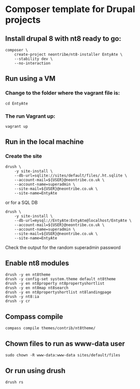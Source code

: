 # Composer template for Drupal projects

## Install drupal 8 with nt8 ready to go:
```
composer \
    create-project neontribe/nt8-installer EntyAte \
    --stability dev \
    --no-interaction
```

## Run using a VM

### Change to the folder where the vagrant file is:

    cd EntyAte

### The run Vagrant up:

    vagrant up

## Run in the local machine

### Create the site

    drush \
        -y site-install \
        --db-url=sqlite://sites/default/files/.ht.sqlite \
        --account-mail=${USER}@neontribe.co.uk \
        --account-name=superadmin \
        --site-mail=${USER}@neontribe.co.uk \
        --site-name=EntyAte

or for a SQL DB

    drush \
        -y site-install \
        --db-url=mysql://EntyAte:EntyAte@localhost/EntyAte \
        --account-mail=${USER}@neontribe.co.uk \
        --account-name=superadmin \
        --site-mail=${USER}@neontribe.co.uk \
        --site-name=EntyAte

Check the output for the random superadmin password

## Enable nt8 modules

    drush -y en nt8theme
    drush -y config-set system.theme default nt8theme
    drush -y en nt8property nt8propertyshortlist
    drush -y en nt8map nt8search
    drush -y en nt8propertyshortlist nt8landingpage
    drush -y nt8:ia
    drush -y cr

## Compass compile

    compass compile themes/contrib/nt8theme/

## Chown files to run as www-data user

    sudo chown -R www-data:www-data sites/default/files

## Or run using drush

    drush rs
